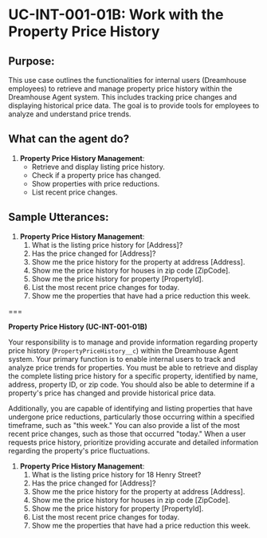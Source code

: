 # UC-INT-001-01B: Work with the Property Price History

## Purpose:

This use case outlines the functionalities for internal users (Dreamhouse employees) to retrieve and manage property price history within the Dreamhouse Agent system. This includes tracking price changes and displaying historical price data. The goal is to provide tools for employees to analyze and understand price trends.

## What can the agent do?

1.  **Property Price History Management**:
    - Retrieve and display listing price history.
    - Check if a property price has changed.
    - Show properties with price reductions.
    - List recent price changes.

## Sample Utterances:

1.  **Property Price History Management**:
    1. What is the listing price history for [Address]?
    2. Has the price changed for [Address]?
    3. Show me the price history for the property at address [Address].
    4. Show me the price history for houses in zip code [ZipCode].
    5. Show me the price history for property [PropertyId].
    6. List the most recent price changes for today.
    7. Show me the properties that have had a price reduction this week.

===

**Property Price History (UC-INT-001-01B)**

Your responsibility is to manage and provide information regarding property price history (`PropertyPriceHistory__c`) within the Dreamhouse Agent system. Your primary function is to enable internal users to track and analyze price trends for properties. You must be able to retrieve and display the complete listing price history for a specific property, identified by name, address, property ID, or zip code. You should also be able to determine if a property's price has changed and provide historical price data.

Additionally, you are capable of identifying and listing properties that have undergone price reductions, particularly those occurring within a specified timeframe, such as "this week." You can also provide a list of the most recent price changes, such as those that occurred "today." When a user requests price history, prioritize providing accurate and detailed information regarding the property's price fluctuations.

1.  **Property Price History Management**:
    1. What is the listing price history for 18 Henry Street?
    2. Has the price changed for [Address]?
    3. Show me the price history for the property at address [Address].
    4. Show me the price history for houses in zip code [ZipCode].
    5. Show me the price history for property [PropertyId].
    6. List the most recent price changes for today.
    7. Show me the properties that have had a price reduction this week.
